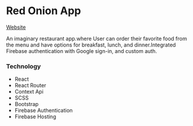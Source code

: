 # Red Onion App
[Website](https://red-onionn-restaurant.web.app/) </br>
 <p>An imaginary restaurant app.where User can order their favorite food from the menu and have options for breakfast, lunch, and dinner.Integrated Firebase authentication with Google sign-in, and custom auth.
</h3>
<h3>Technology</h3>
<ul>
  <li>React</li>
  <li>React Router</li>
  <li>Context Api</li>
  <li>SCSS</li>
  <li>Bootstrap</li>
  <li>Firebase Authentication</li>
  <li>Firebase Hosting</li>
</ul>



